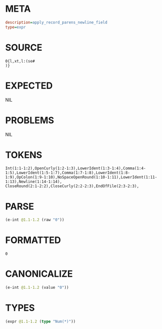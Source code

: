 # META
~~~ini
description=apply_record_parens_newline_field
type=expr
~~~
# SOURCE
~~~roc
0{l,xt,l:(se#
)}
~~~
# EXPECTED
NIL
# PROBLEMS
NIL
# TOKENS
~~~zig
Int(1:1-1:2),OpenCurly(1:2-1:3),LowerIdent(1:3-1:4),Comma(1:4-1:5),LowerIdent(1:5-1:7),Comma(1:7-1:8),LowerIdent(1:8-1:9),OpColon(1:9-1:10),NoSpaceOpenRound(1:10-1:11),LowerIdent(1:11-1:13),Newline(1:14-1:14),
CloseRound(2:1-2:2),CloseCurly(2:2-2:3),EndOfFile(2:3-2:3),
~~~
# PARSE
~~~clojure
(e-int @1.1-1.2 (raw "0"))
~~~
# FORMATTED
~~~roc
0
~~~
# CANONICALIZE
~~~clojure
(e-int @1.1-1.2 (value "0"))
~~~
# TYPES
~~~clojure
(expr @1.1-1.2 (type "Num(*)"))
~~~
